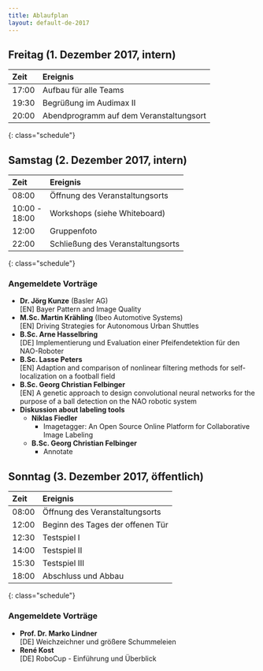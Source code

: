 ```yaml
---
title: Ablaufplan
layout: default-de-2017
---
```


## Freitag (1. Dezember 2017, intern)

| Zeit   | Ereignis                                |
|:-------|:----------------------------------------|
| 17:00  | Aufbau für alle Teams                   |
| 19:30  | Begrüßung im Audimax II                 |
| 20:00  | Abendprogramm auf dem Veranstaltungsort |
{: class="schedule"}

## Samstag (2. Dezember 2017, intern)

| Zeit             | Ereignis                          |
|:-----------------|:----------------------------------|
| 08:00            | Öffnung des Veranstaltungsorts    |
| 10:00 -<br>18:00 | Workshops (siehe Whiteboard)      |
| 12:00            | Gruppenfoto                       |
| 22:00            | Schließung des Veranstaltungsorts |
{: class="schedule"}

### Angemeldete Vorträge

* **Dr. Jörg Kunze** (Basler AG)  
[EN] Bayer Pattern and Image Quality
* **M.Sc. Martin Krähling** (Ibeo Automotive Systems)  
[EN] Driving Strategies for Autonomous Urban Shuttles  
* **B.Sc. Arne Hasselbring**  
[DE] Implementierung und Evaluation einer Pfeifendetektion für den NAO-Roboter
* **B.Sc. Lasse Peters**  
[EN] Adaption and comparison of nonlinear filtering methods for self-localization on a football field
* **B.Sc. Georg Christian Felbinger**  
[EN] A genetic approach to design convolutional neural networks for the purpose of a ball detection on the NAO robotic system
* **Diskussion about labeling tools**
    * **Niklas Fiedler** 
        * Imagetagger: An Open Source Online Platform for Collaborative Image
          Labeling
    * **B.Sc. Georg Christian Felbinger**
        * Annotate

## Sonntag (3. Dezember 2017, öffentlich)

| Zeit  | Ereignis                         |
|:------|:---------------------------------|
| 08:00 | Öffnung des Veranstaltungsorts   |
| 12:00 | Beginn des Tages der offenen Tür |
| 12:30 | Testspiel I                      |
| 14:00 | Testspiel II                     |
| 15:30 | Testspiel III                    |
| 18:00 | Abschluss und Abbau              |
{: class="schedule"}

### Angemeldete Vorträge

* **Prof. Dr. Marko Lindner**  
[DE] Weichzeichner und größere Schummeleien
* **René Kost**  
[DE] RoboCup - Einführung und Überblick
